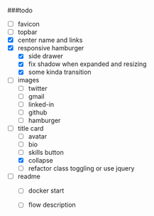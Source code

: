 ###todo 
 - [ ] favicon
 - [ ] topbar
  - [x] center name and links
  - [x] responsive hamburger
    - [x] side drawer
    - [x] fix shadow when expanded and resizing
    - [x] some kinda transition
  - [ ] images
    - [ ] twitter
    - [ ] gmail
    - [ ] linked-in
    - [ ] github
    - [ ] hamburger
 - [ ] title card
   - [ ] avatar
   - [ ] bio
   - [ ] skills button
   - [x] collapse
   - [ ] refactor class toggling or use jquery
 - [ ] readme
   - [ ] docker start
   - [ ] flow description
   

